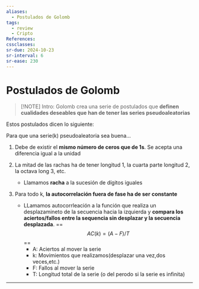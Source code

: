 ```yaml
---
aliases:
  - Postulados de Golomb
tags:
  - review
  - Cripto
References: 
cssclasses:
sr-due: 2024-10-23
sr-interval: 6
sr-ease: 230
---
```

# Postulados de Golomb

> [!NOTE] Intro: 
> Golomb crea una serie de postulados que **definen cualidades deseables que han de tener las series pseudoaleatorias**
> 

Estos postulados dicen lo siguiente: 

Para que una serie(k) pseudoaleatoria sea buena…

1. Debe de existir el **mismo número de ceros que de 1s**. Se acepta una diferencia igual a la unidad

2. La mitad de las rachas ha de tener longitud 1, la cuarta parte longitud 2, la octava long 3, etc.
   + Llamamos **racha** a la sucesión de dígitos iguales

3. Para todo k, **la autocorrelación fuera de fase ha de ser** **constante**
   + LLamamos autocorrleación a la función que realiza un desplazamineto de la secuencia hacia la izquierda y **compara los aciertos/fallos entre la sequencia sin desplazar y la secuencia desplazada**.
     ==$$AC(k) = (A-F) / T$$==
     + A: Aciertos al mover la serie
     + k: Movimientos que realizamos(desplazar una vez,dos veces,etc.)
     + F: Fallos al mover la serie
     + T: Longitud total de la serie (o del perodo si la serie es infinita)



***
